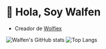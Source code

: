 # 👋 Hola, Soy Walfen
- Creador de [Wolfiex](https://wolfiex.com)

![Walfen's GitHub stats](https://api.githubtrends.io/user/svg/XxWalfenxX/langs?time_range=one_year&use_percent=True&include_private=True&group=private&theme=bright_lights)
![Top Langs](https://api.githubtrends.io/user/svg/XxWalfenxX/repos?time_range=one_year&include_private=True&group=private&theme=bright_lights)
